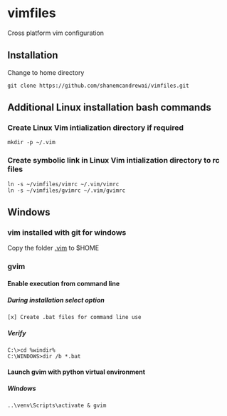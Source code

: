 # vimfiles
Cross platform vim configuration
## Installation
Change to home directory

    git clone https://github.com/shanemcandrewai/vimfiles.git
## Additional Linux installation bash commands
### Create Linux Vim intialization directory if required
    mkdir -p ~/.vim
### Create symbolic link in Linux Vim intialization directory to rc files
    ln -s ~/vimfiles/vimrc ~/.vim/vimrc
    ln -s ~/vimfiles/gvimrc ~/.vim/gvimrc
## Windows
### vim installed with git for windows
Copy the folder [.vim](./MSYS2/.vim) to $HOME
### gvim
#### Enable execution from command line
##### During installation select option
    [x] Create .bat files for command line use
##### Verify
    C:\>cd %windir%
    C:\WINDOWS>dir /b *.bat
#### Launch gvim with python virtual environment
##### Windows
    ..\venv\Scripts\activate & gvim
